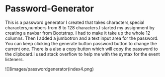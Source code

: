 # Password-Generator
This is a password generator I created that takes  characters,special characters,numbers 
from 8 to 128 characters.I started my assignment by creating a navbar from Bootstrap. I had to make it take up the whole 12 columns.
Then I added a jumbotron and a text input area for the password. You can keep clicking the generate button password button to change 
the current one. There is a also a copy button which will copy the password to the 
clipboard.I used stack overflow to help me with the syntax for the event listeners.

![](images/passwordgenerator(index4.png)

